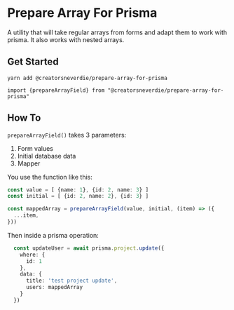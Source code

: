 # Prepare Array For Prisma
A utility that will take regular arrays from forms and adapt them to work with prisma. It also works with nested arrays.

## Get Started
`yarn add @creatorsneverdie/prepare-array-for-prisma`

`import {prepareArrayField} from "@creatorsneverdie/prepare-array-for-prisma"`

## How To
`prepareArrayField()` takes 3 parameters:
1. Form values
2. Initial database data
3. Mapper

You use the function like this:
```ts
const value = [ {name: 1}, {id: 2, name: 3} ]
const initial = [ {id: 2, name: 2}, {id: 3} ]

const mappedArray = prepareArrayField(value, initial, (item) => ({
  ...item,
}))
```

Then inside a prisma operation:
```ts
  const updateUser = await prisma.project.update({
    where: {
      id: 1
    },
    data: {
      title: 'test project update',
      users: mappedArray
    }
  })
```

